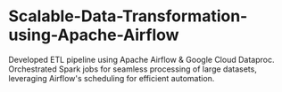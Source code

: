 # Scalable-Data-Transformation-using-Apache-Airflow
Developed ETL pipeline using Apache Airflow &amp; Google Cloud Dataproc. Orchestrated Spark jobs for seamless processing of large datasets, leveraging Airflow's scheduling for efficient automation.
